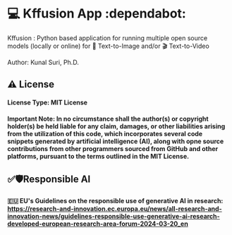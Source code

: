 # 💻 Kffusion App :dependabot:
Kffusion : Python based application for running multiple open source models (locally or online) for 📸 Text-to-Image and/or 🎬 Text-to-Video

Author: Kunal Suri, Ph.D. 

## ⚠️ License 
#### License Type:     MIT License 
#### Important Note:   In no circumstance shall the author(s) or copyright holder(s) be held liable for any claim, damages, or other liabilities arising from the utilization of this code, which incorporates several code snippets generated by artificial intelligence (AI), along with opne source contributions from other programmers sourced from GitHub and other platforms, pursuant to the terms outlined in the MIT License.

## ✅🛡️Responsible AI 
#### :european_union: EU's Guidelines on the responsible use of generative AI in research: https://research-and-innovation.ec.europa.eu/news/all-research-and-innovation-news/guidelines-responsible-use-generative-ai-research-developed-european-research-area-forum-2024-03-20_en
